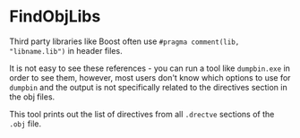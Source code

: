 # FindObjLibs

Third party libraries like Boost often use `#pragma comment(lib, "libname.lib")` in header files.

It is not easy to see these references - you can run a tool like `dumpbin.exe` in order to see them, however, most users don't know
which options to use for `dumpbin` and the output is not specifically related to the directives section in the obj files.

This tool prints out the list of directives from all `.drectve` sections of the `.obj` file.


